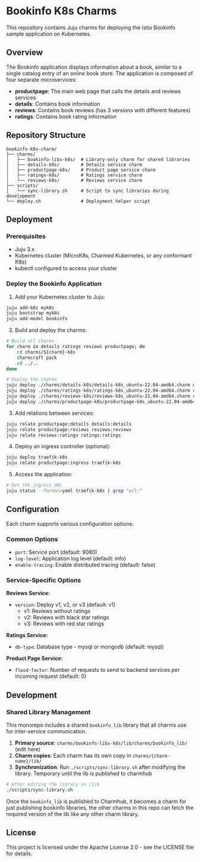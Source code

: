 # Bookinfo K8s Charms

This repository contains Juju charms for deploying the Istio Bookinfo sample application on Kubernetes.

## Overview

The Bookinfo application displays information about a book, similar to a single catalog entry of an online book store. The application is composed of four separate microservices:

- **productpage**: The main web page that calls the details and reviews services
- **details**: Contains book information
- **reviews**: Contains book reviews (has 3 versions with different features)
- **ratings**: Contains book rating information

## Repository Structure

```
bookinfo-k8s-charm/
├── charms/
│   ├── bookinfo-libs-k8s/  # Library-only charm for shared libraries
│   ├── details-k8s/        # Details service charm
│   ├── productpage-k8s/    # Product page service charm
│   ├── ratings-k8s/        # Ratings service charm
│   └── reviews-k8s/        # Reviews service charm
├── scripts/
│   └── sync-library.sh     # Script to sync libraries during development
└── deploy.sh               # Deployment helper script
```

## Deployment

### Prerequisites

- Juju 3.x
- Kubernetes cluster (MicroK8s, Charmed Kubernetes, or any conformant K8s)
- kubectl configured to access your cluster

### Deploy the Bookinfo Application

1. Add your Kubernetes cluster to Juju:
```bash
juju add-k8s myk8s
juju bootstrap myk8s
juju add-model bookinfo
```

2. Build and deploy the charms:
```bash
# Build all charms
for charm in details ratings reviews productpage; do
    cd charms/${charm}-k8s
    charmcraft pack
    cd ../..
done

# Deploy the charms
juju deploy ./charms/details-k8s/details-k8s_ubuntu-22.04-amd64.charm details
juju deploy ./charms/ratings-k8s/ratings-k8s_ubuntu-22.04-amd64.charm ratings
juju deploy ./charms/reviews-k8s/reviews-k8s_ubuntu-22.04-amd64.charm reviews
juju deploy ./charms/productpage-k8s/productpage-k8s_ubuntu-22.04-amd64.charm productpage
```

3. Add relations between services:
```bash
juju relate productpage:details details:details
juju relate productpage:reviews reviews:reviews
juju relate reviews:ratings ratings:ratings
```

4. Deploy an ingress controller (optional):
```bash
juju deploy traefik-k8s
juju relate productpage:ingress traefik-k8s
```

5. Access the application:
```bash
# Get the ingress URL
juju status --format=yaml traefik-k8s | grep "url:"
```

## Configuration

Each charm supports various configuration options:

### Common Options
- `port`: Service port (default: 9080)
- `log-level`: Application log level (default: info)
- `enable-tracing`: Enable distributed tracing (default: false)

### Service-Specific Options

**Reviews Service:**
- `version`: Deploy v1, v2, or v3 (default: v1)
  - v1: Reviews without ratings
  - v2: Reviews with black star ratings  
  - v3: Reviews with red star ratings

**Ratings Service:**
- `db-type`: Database type - mysql or mongodb (default: mysql)

**Product Page Service:**
- `flood-factor`: Number of requests to send to backend services per incoming request (default: 0)

## Development

### Shared Library Management

This monorepo includes a shared `bookinfo_lib` library that all charms use for inter-service communication.

1. **Primary source**: `charms/bookinfo-libs-k8s/lib/charms/bookinfo_lib/` (edit here)
2. **Charm copies**: Each charm has its own copy in `charms/{charm-name}/lib/`
3. **Synchronization**: Run `./scripts/sync-library.sh` after modifying the library. Temporary until the lib is published to charmhub

```bash
# After editing the library in /lib
./scripts/sync-library.sh
```

Once the `bookinfo_lib` is published to Charmhub, it becomes a charm for just publishing bookinfo libraries, the other charms in this repo can fetch the required version of the lib like any other charm library.

## License

This project is licensed under the Apache License 2.0 - see the LICENSE file for details.
